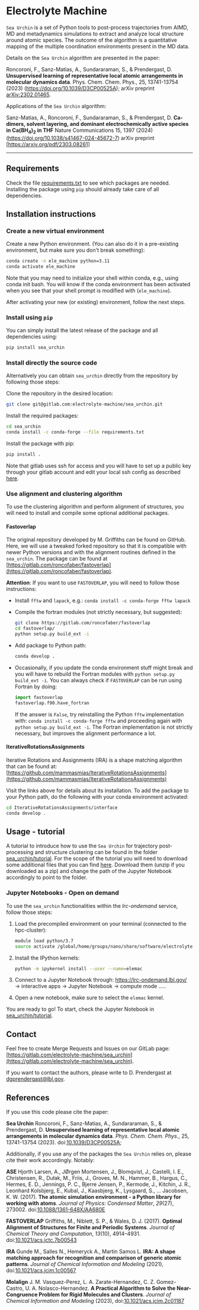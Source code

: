 # Electrolyte Machine

`Sea Urchin` is a set of Python tools to post-process trajectories from AIMD, MD and metadynamics simulations to extract and analyze local structure around atomic species. The outcome of the algorithm is a quantitative mapping of the multiple coordination environments present in the MD data.

Details on the `Sea Urchin` algorithm are presented in the paper:

Roncoroni, F., Sanz-Matias, A., Sundararaman, S., & Prendergast, D. **Unsupervised learning of representative local atomic arrangements in molecular dynamics data**. Phys. Chem. Chem. Phys., 25, 13741-13754 (2023) (https://doi.org/10.1039/D3CP00525A);
arXiv preprint [arXiv:2302.01465](https://arxiv.org/abs/2302.01465).

Applications of the `Sea Urchin` algorithm:

Sanz-Matias, A., Roncoroni, F., Sundararaman, S., & Prendergast, D. **Ca-dimers, solvent layering, and dominant electrochemically active species in Ca(BH$_4$)$_2$ in THF** Nature Communications 15, 1397 (2024) (https://doi.org/10.1038/s41467-024-45672-7)
arXiv preprint [https://arxiv.org/pdf/2303.08261]

-------

## Requirements

Check the file [requirements.txt](requirements.txt) to see which packages are needed. Installing the package using `pip` should already take care of all dependencies.

## Installation instructions

### Create a new virtual environment

Create a new Python environment. (You can also do it in a pre-existing environment, but make sure you don't break something):

```bash
conda create -n ele_machine python=3.11
conda activate ele_machine
```

Note that you may need to initialize your shell within conda, e.g., using conda init bash. You will know if the conda environment has been activated when you see that your shell prompt is modified with (`ele_machine`).

After activating your new (or existing) environment, follow the next steps.

### Install using `pip`

You can simply install the latest release of the package and all dependencies using:

```bash
pip install sea_urchin
```

### Install directly the source code

Alternatively you can obtain `sea_urchin` directly from the repository by following those steps:

Clone the repository in the desired location:

```bash
git clone git@gitlab.com:electrolyte-machine/sea_urchin.git
```

Install the required packages:

```bash
cd sea_urchin
conda install -c conda-forge --file requirements.txt
```

Install the package with pip:

```bash
pip install .
```

Note that gitlab uses ssh for access and you will have to set up a public key through your gitlab account and edit your local ssh config as described [here](https://docs.gitlab.com/ee/user/ssh.html).

### Use alignment and clustering algorithm

To use the clustering algorithm and perform alignment of structures, you will need to install and compile some optional additional packages.

#### Fastoverlap

The original repository developed by M. Griffiths can be found on GitHub. Here, we will use a tweaked forked repository so that it is compatible with newer Python versions and with the alignment routines defined in the `sea_urchin`. The package can be found at [https://gitlab.com/roncofaber/fastoverlap](https://gitlab.com/roncofaber/fastoverlap).

**Attention**: If you want to use `FASTOVERLAP`, you will need to follow those instructions:

- Install `fftw` and `lapack`, e.g.: `conda install -c conda-forge fftw lapack`
- Compile the fortran modules (not strictly necessary, but suggested):

    ```bash
    git clone https://gitlab.com/roncofaber/fastoverlap
    cd fastoverlap/
    python setup.py build_ext -i
    ```

- Add package to Python path:

    ```bash
    conda develop .
    ```

- Occasionally, if you update the conda environment stuff might break and you will have to rebuild the Fortran modules with `python setup.py build_ext -i`. You can always check if `FASTOVERLAP` can be run using Fortran by doing:
  
    ```python
    import fastoverlap
    fastoverlap.f90.have_fortran
    ```

    If the answer is `False`, try reinstalling the Python `fftw` implementation with: `conda install -c conda-forge fftw` and proceeding again with `python setup.py build_ext -i`. The Fortran implementation is not strictly necessary, but improves the alignment performance a lot.

#### IterativeRotationsAssignments

Iterative Rotations and Assignments (IRA) is a shape matching algorithm that can be found at: [https://github.com/mammasmias/IterativeRotationsAssignments](https://github.com/mammasmias/IterativeRotationsAssignments)

Visit the links above for details about its installation. To add the package to your Python path, do the following with your conda environment activated:

```bash
cd IterativeRotationsAssignments/interface
conda develop .
```

## Usage - tutorial

A tutorial to introduce how to use the `Sea Urchin` for trajectory post-processing and structure clustering can be found in the folder [sea_urchin/tutorial](sea_urchin/tutorial). For the scope of the tutorial you will need to download some additional files that you can find [here](https://drive.google.com/drive/folders/1H-RVB34yQd6fisYsTVMr-6ANG1ogiA2l?usp). Download them (unzip if you downloaded as a zip) and change the path of the Jupyter Notebook accordingly to point to the folder.

### Jupyter Notebooks - Open on demand

To use the `sea_urchin` functionalities within the *lrc-ondemand* service, follow those steps:

1) Load the precompiled environment on your terminal (connected to the hpc-cluster):

    ```bash
    module load python/3.7
    source activate /global/home/groups/nano/share/software/electrolyte_machine/conda_environment/elemac 
    ```

2) Install the IPython kernels:

    ```bash
    python -m ipykernel install --user --name=elemac
    ```

3) Connect to a Jupyter Notebook through: https://lrc-ondemand.lbl.gov/ &rarr; interactive apps &rarr; Jupyter Notebook &rarr; compute mode ..... 

4) Open a new notebook, make sure to select the `elemac` kernel.

You are ready to go! To start, check the Jupyter Notebook in [sea_urchin/tutorial](sea_urchin/tutorial). 

## Contact

Feel free to create Merge Requests and Issues on our GitLab page: [https://gitlab.com/electrolyte-machine/sea_urchin](https://gitlab.com/electrolyte-machine/sea_urchin).

If you want to contact the authors, please write to D. Prendergast at <dgprendergast@lbl.gov>.

## References

If you use this code please cite the paper:

**Sea Urchin**
Roncoroni, F., Sanz-Matias, A., Sundararaman, S., & Prendergast, D. **Unsupervised learning of representative local atomic arrangements in molecular dynamics data**. <i>Phys. Chem. Chem. Phys.</i>, 25, 13741-13754 (2023). doi:[10.1039/D3CP00525A](https://doi.org/10.1039/D3CP00525A);

Additionally, if you use any of the packages the `Sea Urchin` relies on, please cite their work accordingly. Notably:

**ASE**
Hjorth Larsen, A., JØrgen Mortensen, J., Blomqvist, J., Castelli, I. E., Christensen, R., Dułak, M., Friis, J., Groves, M. N., Hammer, B., Hargus, C., Hermes, E. D., Jennings, P. C., Bjerre Jensen, P., Kermode, J., Kitchin, J. R., Leonhard Kolsbjerg, E., Kubal, J., Kaasbjerg, K., Lysgaard, S., … Jacobsen, K. W. (2017). **The atomic simulation environment - a Python library for working with atoms**. <i>Journal of Physics: Condensed Matter</i>, <i>29</i>(27), 273002. doi:[10.1088/1361-648X/AA680E](https://doi.org/10.1088/1361-648X/AA680E)

**FASTOVERLAP**
Griffiths, M., Niblett, S. P., & Wales, D. J. (2017). **Optimal Alignment of Structures for Finite and Periodic Systems**. <i>Journal of Chemical Theory and Computation</i>, <i>13</i>(10), 4914–4931. doi:[10.1021/acs.jctc.7b00543](http://dx.doi.org/10.1021/acs.jctc.7b00543)

**IRA**
Gunde M., Salles N., Hemeryck A., Martin Samos L. **IRA: A shape matching approach for recognition and comparison of generic atomic patterns**. <i>Journal of Chemical Information and Modeling</i> (2021), doi:[10.1021/acs.jcim.1c00567](https://doi.org/10.1021/acs.jcim.1c00567)

**Molalign**
J. M. Vasquez-Perez, L. A. Zarate-Hernandez, C. Z. Gomez-Castro, U. A. Nolasco-Hernandez. **A Practical Algorithm to Solve the Near-Congruence Problem for Rigid Molecules and Clusters**. <i>Journal of Chemical Information and Modeling</i> (2023), doi:[10.1021/acs.jcim.2c01187](https://doi.org/10.1021/acs.jcim.2c01187)